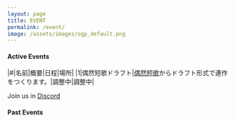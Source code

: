 ```yaml
---
layout: page
title: EVENT
permalink: /event/
image: /assets/images/ogp_default.png
---
```


#### Active Events

|#|名前|概要|日程|場所|
|1|偶然短歌ドラフト|[偶然短歌](https://x.com/g57577)からドラフト形式で連作をつくります。|調整中|調整中|

Join us in <i class="fa-brands fa-discord"></i> [Discord](https://discord.gg/WyV2XHN6z2)

#### Past Events
